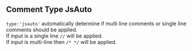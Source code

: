 ## Comment Type JsAuto

`type:'jsauto'` automatically determine if multi line comments or single line comments should be applied.  
If input is a single line `//` will be applied.  
If input is multi-line then `/* */` will be applied.  